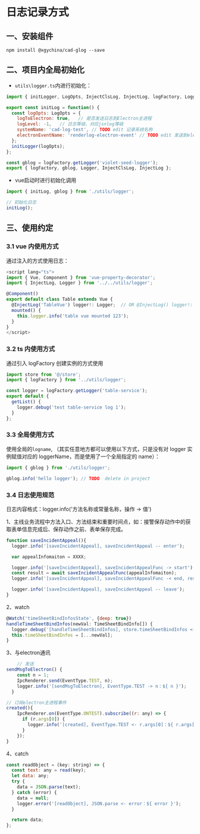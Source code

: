 # 日志记录方式

## 一、安装组件

```
npm install @xgychina/cad-glog --save  
```  

## 二、项目内全局初始化   
* `utils\logger.ts`内进行初始化：  
```  js
import { initLogger, LogOpts, InjectClsLog, InjectLog, logFactory, Logger } from '@xgychina/cad-glog';

export const initLog = function() {
  const logOpts: LogOpts = {
    logToElectron: true,   // 是否发送日志到Electron主进程
    logLevel: -1,   // 日志等级，对应jsnlog等级
    systemName: 'cad-log-test', // TODO edit 记录系统名称
    electronEventName: 'renderlog-electron-event' // TODO edit 发送到electron-main主进程的事件名称
  };
  initLogger(logOpts);
};

const gblog = logFactory.getLogger('violet-seed-logger');
export { logFactory, gblog, Logger, InjectClsLog, InjectLog };

```  

* vue启动时进行初始化调用  
``` js  
import { initLog, gblog } from './utils/logger';  

// 初始化日志
initLog();

```

## 三、使用约定

### 3.1 vue 内使用方式

通过注入的方式使用日志：

```js
<script lang="ts">
import { Vue, Component } from 'vue-property-decorator';
import { InjectLog, Logger } from '../../utils/logger';

@Component()
export default class Table extends Vue {
  @InjectLog('TableVue') logger!: Logger;  // OR @InjectLog() logger!: Logger;  会自动使用class name命名loggername
  mounted() {
    this.logger.info('table vue mounted 123');
  }
}
</script>
```

### 3.2 ts 内使用方式

通过引入 logFactory 创建实例的方式使用

```js
import store from '@/store';
import { logFactory } from '../utils/logger';

const logger = logFactory.getLogger('table-service');
export default {
  getList() {
    logger.debug('test table-service log 1');
  }
};
```

### 3.3 全局使用方式

使用全局的`logname`, （其实任意地方都可以使用以下方式，只是没有对 logger 实例赋值对应的 loggerName，而是使用了一个全局指定的 name）：

```js
import { gblog } from './utils/logger';

gblog.info('hello logger'); // TODO  delete in project
```


### 3.4 日志使用规范 
日志内容格式：logger.info('方法名称或常量名称，操作 -> 值')

1、主线业务流程中方法入口、方法结束和重要时间点，如：接警保存动作中的获取表单信息完成后、保存动作之前、表单保存完成。
``` js
function saveIncidentAppeal(){
  logger.info('[saveIncidentAppeal], saveIncidentAppeal -- enter');

  var appealInfomaiton = XXXX;

  logger.info('[saveIncidentAppeal], saveIncidentAppealFunc -> start');
  const result = await saveIncidentAppealFunc(appealInfomaiton);
  logger.info('[saveIncidentAppeal], saveIncidentAppealFunc -< end, result:${result}');

  logger.info('[saveIncidentAppeal], saveIncidentAppeal -- leave');
}
```

2、watch
```js
@Watch('timeSheetBindInfosState', {deep: true})
handleTimeSheetBindInfos(newVal: TimeSheetBindInfo[]) {
  logger.debug('[handleTimeSheetBindInfos], store.timeSheetBindInfos <- newVal.count：${newVal.count()}');
  this.timeSheetBindInfos = [...newVal];
}

```

3、与electron通讯
``` js
    // 发送
sendMsgToElectron() {
    const n = 1;
    IpcRenderer.send(EventType.TEST, n);
    logger.info('[sendMsgToElectron], EventType.TEST -> n：${ n }');
  }

// 订阅electron主进程事件
created(){
    IpcRenderer.on(EventType.ONTEST).subscribe((r: any) => {
      if (r.args[0]) {
        logger.info('[created], EventType.TEST <- r.args[0]：${ r.args[0] }');
      }
    });
}
```

4、catch
```js
const readObject = (key: string) => {
  const text: any = read(key);
  let data: any;
  try {
    data = JSON.parse(text);
  } catch (error) {
    data = null;
    logger.error('[readObject], JSON.parse <- error：${ error }');
  }

  return data;
};
```

